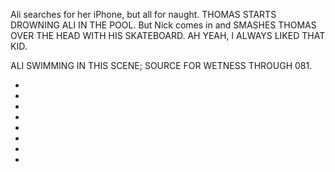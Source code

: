 Ali searches for her iPhone, but all for naught. THOMAS STARTS DROWNING ALI IN THE POOL. But Nick comes in and SMASHES THOMAS OVER THE HEAD WITH HIS SKATEBOARD. AH YEAH, I ALWAYS LIKED THAT KID.

ALI SWIMMING IN THIS SCENE; SOURCE FOR WETNESS THROUGH 081.

* [](064A--NoPref.--.md)
* [](064B--NoPref.--.md)
* [](064C--NoPref.--.md)
* [](064E--Take03--.md)
* [](064H-064D.md)
* [](064I-064M--NoPref.--.md)
* [](064J-064L.md)
* [](064N-064P--NoPref.--.md)
